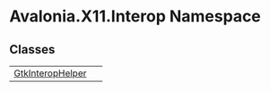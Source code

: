 # Avalonia.X11.Interop Namespace






## Classes
<table>
<tr>
<td><a href="T_Avalonia_X11_Interop_GtkInteropHelper">GtkInteropHelper</a></td>
<td> </td>
</tr>
</table>
